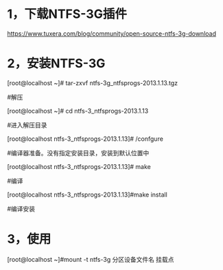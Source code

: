 # 1，下载NTFS-3G插件

<https://www.tuxera.com/blog/community/open-source-ntfs-3g-download>

# 2，安装NTFS-3G

[root@localhost ~]# tar-zxvf ntfs-3g_ntfsprogs-2013.1.13.tgz

#解压

[root@localhost ~]#  cd ntfs-3_ntfsprogs-2013.1.13

#进入解压目录

[root@localhost ntfs-3_ntfsprogs-2013.1.13]# /confgure

#编译器准备。没有指定安装目录，安装到默认位置中

[root@localhost ntfs-3_ntfsprogs-2013.1.13]# make

#编译

[root@localhost ntfs-3_ntfsprogs-2013.1.13]#make install

#编译安装

# 3，使用

[root@localhost  ~]#mount -t ntfs-3g 分区设备文件名 挂载点

 